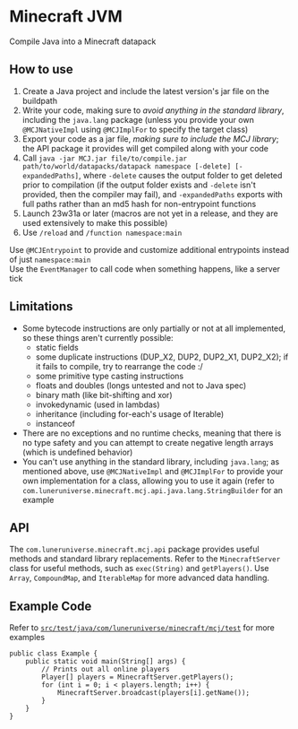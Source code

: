 # Minecraft JVM
Compile Java into a Minecraft datapack

## How to use
1. Create a Java project and include the latest version's jar file on the buildpath
2. Write your code, making sure to *avoid anything in the standard library*, including the `java.lang` package (unless you provide your own `@MCJNativeImpl` using `@MCJImplFor` to specify the target class)
3. Export your code as a jar file, *making sure to include the MCJ library*; the API package it provides will get compiled along with your code
4. Call `java -jar MCJ.jar file/to/compile.jar path/to/world/datapacks/datapack namespace [-delete] [-expandedPaths]`, where `-delete` causes the output folder to get deleted prior to compilation (if the output folder exists and `-delete` isn't provided, then the compiler may fail), and `-expandedPaths` exports with full paths rather than an md5 hash for non-entrypoint functions
5. Launch 23w31a or later (macros are not yet in a release, and they are used extensively to make this possible)
6. Use `/reload` and `/function namespace:main`

Use `@MCJEntrypoint` to provide and customize additional entrypoints instead of just `namespace:main`<br>
Use the `EventManager` to call code when something happens, like a server tick

## Limitations
* Some bytecode instructions are only partially or not at all implemented, so these things aren't currently possible:
  * static fields
  * some duplicate instructions (DUP_X2, DUP2, DUP2_X1, DUP2_X2); if it fails to compile, try to rearrange the code :/
  * some primitive type casting instructions
  * floats and doubles (longs untested and not to Java spec)
  * binary math (like bit-shifting and xor)
  * invokedynamic (used in lambdas)
  * inheritance (including for-each's usage of Iterable)
  * instanceof
* There are no exceptions and no runtime checks, meaning that there is no type safety and you can attempt to create negative length arrays (which is undefined behavior)
* You can't use anything in the standard library, including `java.lang`; as mentioned above, use `@MCJNativeImpl` and `@MCJImplFor` to provide your own implementation for a class, allowing you to use it again (refer to `com.luneruniverse.minecraft.mcj.api.java.lang.StringBuilder` for an example

## API
The `com.luneruniverse.minecraft.mcj.api` package provides useful methods and standard library replacements. Refer to the `MinecraftServer` class for useful methods, such as `exec(String)` and `getPlayers()`. Use `Array`, `CompoundMap`, and `IterableMap` for more advanced data handling.

## Example Code
Refer to [`src/test/java/com/luneruniverse/minecraft/mcj/test`](src/test/java/com/luneruniverse/minecraft/mcj/test) for more examples
```
public class Example {
	public static void main(String[] args) {
		// Prints out all online players
		Player[] players = MinecraftServer.getPlayers();
		for (int i = 0; i < players.length; i++) {
			MinecraftServer.broadcast(players[i].getName());
		}
	}
}
```